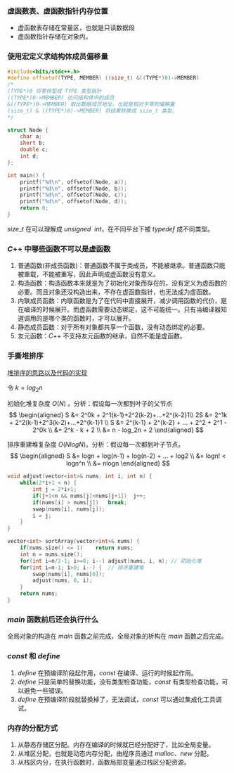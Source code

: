 ### 虚函数表、虚函数指针内存位置
- 虚函数表存储在常量区，也就是只读数据段
- 虚函数指针存储在对象内。

### 使用宏定义求结构体成员偏移量
```cpp
#include<bits/stdc++.h>
#define offsetof(TYPE, MEMBER) ((size_t) &((TYPE*)0)->MEMBER)
/*
(TYPE*)0 将零转型成 TYPE 类型指针
((TYPE*)0->MEMBER) 访问结构体中的成员
&((TYPE*)0->MEMBER) 取出数据成员地址，也就是相对于零的偏移量
(size_t) & ((TYPE*)0)->MEMBER) 将结果转换成 size_t 类型。
*/

struct Node {
	char a;
	short b;
	double c;
	int d;
};

int main() {
	printf("%d\n", offsetof(Node, a));
	printf("%d\n", offsetof(Node, b));
	printf("%d\n", offsetof(Node, c));
	printf("%d\n", offsetof(Node, d));
	return 0;
}
```
$size\_t$ 在可以理解成 $unsigned\ \ int$，在不同平台下被 $typedef$ 成不同类型。

### $C$++ 中哪些函数不可以是虚函数
1. 普通函数(非成员函数)：普通函数不属于类成员，不能被继承。普通函数只能被重载，不能被重写，因此声明成虚函数没有意义。
2. 构造函数：构造函数本来就是为了初始化对象而存在的，没有定义为虚函数的必要。而且对象还没构造出来，不存在虚函数指针，也无法成为虚函数。
3. 内联成员函数：内联函数是为了在代码中直接展开，减少调用函数的代价，是在编译的时候展开。而虚函数需要动态绑定，这不可能统一。只有当编译器知道调用的是哪个类的函数时，才可以展开。
4. 静态成员函数：对于所有对象都共享一个函数，没有动态绑定的必要。
5. 友元函数：$C$++ 不支持友元函数的继承，自然不能是虚函数。

### 手撕堆排序
[堆排序的思路以及代码的实现
](https://blog.csdn.net/qq_36573828/article/details/80261541)

令 $k = log_2n$

初始化堆复杂度 $O(N)$ 。分析：假设每一次都到叶子的父节点
$$
\begin{aligned}
	S &= 2^0k + 2^1(k-1)+2^2(k-2)+...+2^{k-2}1\\
	2S &= 2^1k + 2^2(k-1)+2^3(k-2)+...+2^{k-1}1 \\
	S &= 2^{k-1} + 2^{k-2} + ... + 2^2 + 2^1 - 2^0k \\
	  &= 2^k - k + 2 \\
	  &= n - log_2n + 2
\end{aligned}
$$

排序重建堆复杂度 $O(NlogN)$。分析：假设每一次都到叶子节点。
$$
\begin{aligned}
	S &= logn + log(n-1) + log(n-2) + ... + log2 \\
	  &= logn! < logn^n \\
	  &= nlogn
\end{aligned}
$$
```cpp
void adjust(vector<int>& nums, int i, int n) {
	while(2*i+1 < n) {
		int j = 2*i+1;
		if(j+1<n && nums[j]<nums[j+1])	j++;
		if(nums[i] > nums[j])	break;
		swap(nums[i], nums[j]);
		i = j;
	}
}

vector<int> sortArray(vector<int>& nums) {
	if(nums.size() <= 1)	return nums;
	int n = nums.size();
	for(int i=n/2-1; i>=0; i--)	adjust(nums, i, n);	// 初始化堆
	for(int i=n-1; i>0; i--) {	// 排序重建堆
		swap(nums[i], nums[0]);
		adjust(nums, 0, i);
	}
	return nums;
}
```

### $main$ 函数前后还会执行什么
全局对象的构造在 $main$ 函数之前完成，全局对象的析构在 $main$ 函数之后完成。

### $const$ 和 $define$
1. $define$ 在预编译阶段起作用，$const$ 在编译、运行的时候起作用。
2. $define$ 只是简单的替换功能，没有类型检查功能，$const$ 有类型检查功能，可以避免一些错误。
3. $define$ 在预编译阶段就替换掉了，无法调试，$const$ 可以通过集成化工具调试。

### 内存的分配方式
1. 从静态存储区分配。内存在编译的时候就已经分配好了，比如全局变量。
2. 从堆区分配，也就是动态内存分配，由程序员通过 $malloc、new$ 分配。
3. 从栈区内分，在执行函数时，函数局部变量通过栈区分配资源。


